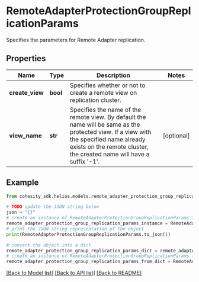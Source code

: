 # RemoteAdapterProtectionGroupReplicationParams

Specifies the parameters for Remote Adapter replication.

## Properties

Name | Type | Description | Notes
------------ | ------------- | ------------- | -------------
**create_view** | **bool** | Specifies whether or not to create a remote view on replication cluster. | 
**view_name** | **str** | Specifies the name of the remote view. By default the name will be same as the protected view. If a view with the specified name already exists on the remote cluster, the created name will have a suffix &#39;-1&#39;. | [optional] 

## Example

```python
from cohesity_sdk.helios.models.remote_adapter_protection_group_replication_params import RemoteAdapterProtectionGroupReplicationParams

# TODO update the JSON string below
json = "{}"
# create an instance of RemoteAdapterProtectionGroupReplicationParams from a JSON string
remote_adapter_protection_group_replication_params_instance = RemoteAdapterProtectionGroupReplicationParams.from_json(json)
# print the JSON string representation of the object
print(RemoteAdapterProtectionGroupReplicationParams.to_json())

# convert the object into a dict
remote_adapter_protection_group_replication_params_dict = remote_adapter_protection_group_replication_params_instance.to_dict()
# create an instance of RemoteAdapterProtectionGroupReplicationParams from a dict
remote_adapter_protection_group_replication_params_from_dict = RemoteAdapterProtectionGroupReplicationParams.from_dict(remote_adapter_protection_group_replication_params_dict)
```
[[Back to Model list]](../README.md#documentation-for-models) [[Back to API list]](../README.md#documentation-for-api-endpoints) [[Back to README]](../README.md)


